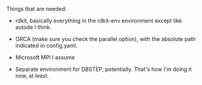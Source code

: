 Things that are needed:

* rdkit, basically everything in the rdkit-env environment except like autode I think.
* ORCA (make sure you check the parallel option), with the absolute path indicated in config.yaml.
* Microsoft MPI I assume

* Separate environment for DBSTEP, potentially. That's how I'm doing it now, at least.